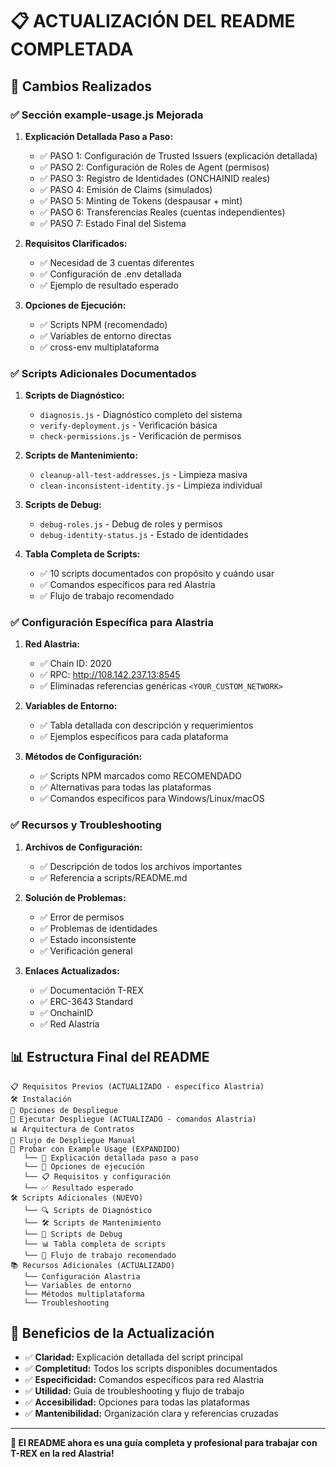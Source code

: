 # 📋 ACTUALIZACIÓN DEL README COMPLETADA

## 🔄 Cambios Realizados

### ✅ **Sección example-usage.js Mejorada**

1. **Explicación Detallada Paso a Paso:**
   - ✅ PASO 1: Configuración de Trusted Issuers (explicación detallada)
   - ✅ PASO 2: Configuración de Roles de Agent (permisos)
   - ✅ PASO 3: Registro de Identidades (ONCHAINID reales)
   - ✅ PASO 4: Emisión de Claims (simulados)
   - ✅ PASO 5: Minting de Tokens (despausar + mint)
   - ✅ PASO 6: Transferencias Reales (cuentas independientes)
   - ✅ PASO 7: Estado Final del Sistema

2. **Requisitos Clarificados:**
   - ✅ Necesidad de 3 cuentas diferentes
   - ✅ Configuración de .env detallada
   - ✅ Ejemplo de resultado esperado

3. **Opciones de Ejecución:**
   - ✅ Scripts NPM (recomendado)
   - ✅ Variables de entorno directas
   - ✅ cross-env multiplataforma

### ✅ **Scripts Adicionales Documentados**

1. **Scripts de Diagnóstico:**
   - `diagnosis.js` - Diagnóstico completo del sistema
   - `verify-deployment.js` - Verificación básica
   - `check-permissions.js` - Verificación de permisos

2. **Scripts de Mantenimiento:**
   - `cleanup-all-test-addresses.js` - Limpieza masiva
   - `clean-inconsistent-identity.js` - Limpieza individual

3. **Scripts de Debug:**
   - `debug-roles.js` - Debug de roles y permisos
   - `debug-identity-status.js` - Estado de identidades

4. **Tabla Completa de Scripts:**
   - ✅ 10 scripts documentados con propósito y cuándo usar
   - ✅ Comandos específicos para red Alastria
   - ✅ Flujo de trabajo recomendado

### ✅ **Configuración Específica para Alastria**

1. **Red Alastria:**
   - ✅ Chain ID: 2020
   - ✅ RPC: http://108.142.237.13:8545
   - ✅ Eliminadas referencias genéricas `<YOUR_CUSTOM_NETWORK>`

2. **Variables de Entorno:**
   - ✅ Tabla detallada con descripción y requerimientos
   - ✅ Ejemplos específicos para cada plataforma

3. **Métodos de Configuración:**
   - ✅ Scripts NPM marcados como RECOMENDADO
   - ✅ Alternativas para todas las plataformas
   - ✅ Comandos específicos para Windows/Linux/macOS

### ✅ **Recursos y Troubleshooting**

1. **Archivos de Configuración:**
   - ✅ Descripción de todos los archivos importantes
   - ✅ Referencia a scripts/README.md

2. **Solución de Problemas:**
   - ✅ Error de permisos
   - ✅ Problemas de identidades
   - ✅ Estado inconsistente
   - ✅ Verificación general

3. **Enlaces Actualizados:**
   - ✅ Documentación T-REX
   - ✅ ERC-3643 Standard
   - ✅ OnchainID
   - ✅ Red Alastria

## 📊 **Estructura Final del README**

```
📋 Requisitos Previos (ACTUALIZADO - específico Alastria)
🛠️ Instalación
🎯 Opciones de Despliegue
🚀 Ejecutar Despliegue (ACTUALIZADO - comandos Alastria)
📊 Arquitectura de Contratos
🔄 Flujo de Despliegue Manual
🧪 Probar con Example Usage (EXPANDIDO)
   └── 🎯 Explicación detallada paso a paso
   └── 🚀 Opciones de ejecución
   └── 📋 Requisitos y configuración
   └── ✅ Resultado esperado
🛠️ Scripts Adicionales (NUEVO)
   └── 🔍 Scripts de Diagnóstico
   └── 🛠️ Scripts de Mantenimiento  
   └── 🐛 Scripts de Debug
   └── 📊 Tabla completa de scripts
   └── 🎯 Flujo de trabajo recomendado
📚 Recursos Adicionales (ACTUALIZADO)
   └── Configuración Alastria
   └── Variables de entorno
   └── Métodos multiplataforma
   └── Troubleshooting
```

## 🎯 **Beneficios de la Actualización**

- ✅ **Claridad:** Explicación detallada del script principal
- ✅ **Completitud:** Todos los scripts disponibles documentados
- ✅ **Especificidad:** Comandos específicos para red Alastria
- ✅ **Utilidad:** Guía de troubleshooting y flujo de trabajo
- ✅ **Accesibilidad:** Opciones para todas las plataformas
- ✅ **Mantenibilidad:** Organización clara y referencias cruzadas

---

**🎉 El README ahora es una guía completa y profesional para trabajar con T-REX en la red Alastria!**
